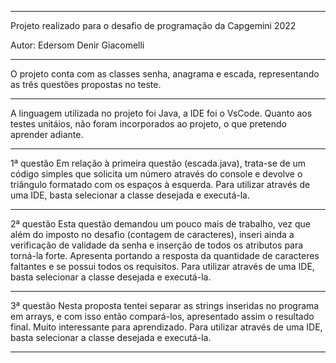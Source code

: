 *******************

Projeto realizado para o desafio de programação da Capgemini 2022

Autor: Edersom Denir Giacomelli

*******************

O projeto conta com as classes senha, anagrama e escada, representando as três questões propostas no teste.

*******************

A linguagem utilizada no projeto foi Java, a IDE foi o VsCode.
Quanto aos testes unitáios, não foram incorporados ao projeto, o que pretendo aprender adiante.

*******************

1ª questão
Em relação à primeira questão (escada.java), trata-se de um código simples que solicita um número através do console e devolve o triângulo formatado com os espaços à esquerda.
Para utilizar através de uma IDE, basta selecionar a classe desejada e executá-la.

********************

2ª questão
Esta questão demandou um pouco mais de trabalho, vez que além do imposto no desafio (contagem de caracteres), inseri ainda a verificação de validade da senha e inserção de todos os atributos para torná-la forte. Apresenta portando a resposta da quantidade de caracteres faltantes e se possui todos os requisitos.
Para utilizar através de uma IDE, basta selecionar a classe desejada e executá-la.

********************

3ª questão
Nesta proposta tentei separar as strings inseridas no programa em arrays, e com isso então compará-los, apresentado assim o resultado final. Muito interessante para aprendizado.
Para utilizar através de uma IDE, basta selecionar a classe desejada e executá-la.

********************
